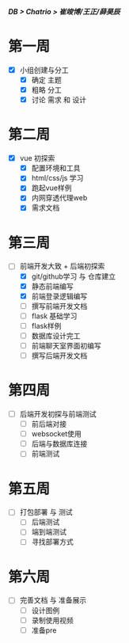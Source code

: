 ***DB  > Chatrio > 崔竣博/王正/薛昊辰***
# 第一周
- [x] 小组创建与分工
	- [x] 确定 主题
	- [x] 粗略 分工
	- [x] 讨论 需求 和 设计
# 第二周 
- [x]  vue 初探索
	- [x] 配置环境和工具
	- [x] html/css/js 学习
	- [x] 跑起vue样例
	- [x] 内网穿透代理web
	- [x] 需求文档
# 第三周
- [ ] 前端开发大致 + 后端初探索
	- [x] git/github学习 与 仓库建立
	- [x] 静态前端编写
	- [x] 前端登录逻辑编写
	- [ ] 撰写前端开发文档
	- [ ] flask 基础学习
	- [ ] flask样例
	- [ ] 数据库设计完工
	- [ ] 前端聊天室界面初编写
	- [ ] 撰写后端开发文档
# 第四周
- [ ] 后端开发初探与前端测试
	- [ ] 前后端对接
	- [ ] websocket使用
	- [ ] 后端与数据库连接
	- [ ] 前端测试
# 第五周
- [ ] 打包部署 与 测试
	- [ ] 后端测试
	- [ ] 端到端测试
	- [ ] 寻找部署方式
# 第六周
- [ ] 完善文档 与 准备展示
	- [ ] 设计图例
	- [ ] 录制使用视频
	- [ ] 准备pre
